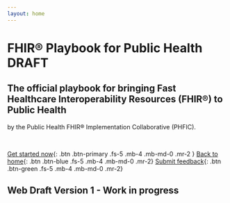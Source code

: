 ```yaml
---
layout: home
---
```


<h1>FHIR&reg; Playbook for Public Health <span class="label label-red">DRAFT</span></h1>

## The official playbook for bringing Fast Healthcare Interoperability Resources (FHIR&reg;) to Public Health
by the Public Health FHIR&reg; Implementation Collaborative (PHFIC).

<br />

[Get started now](/playbook/introduction/index){: .btn .btn-primary .fs-5 .mb-4 .mb-md-0 .mr-2 }
[Back to home](//phfic.github.io){: .btn .btn-blue .fs-5 .mb-4 .mb-md-0 .mr-2}
[Submit feedback](#){: .btn .btn-green .fs-5 .mb-4 .mb-md-0 .mr-2} <!-- todo: survey link -->

<h2 class="bg-red-100 p-4 p-md-2">Web Draft Version 1 - Work in progress</h2>

<br />
<br />
<br />
<br />
<br />
